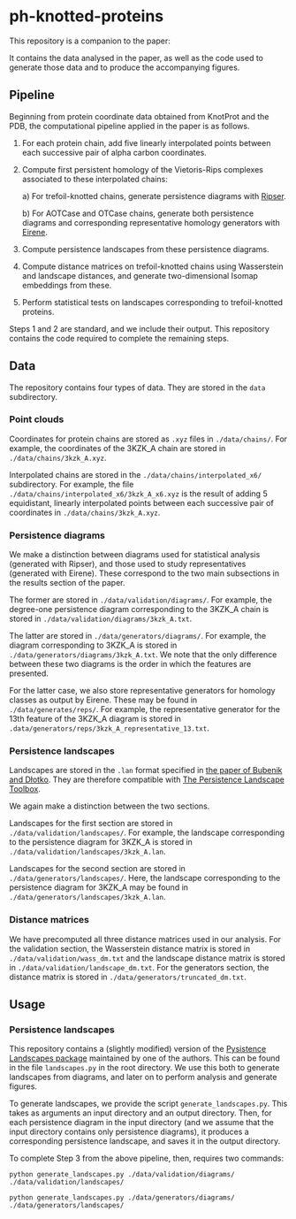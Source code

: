 # ph-knotted-proteins

This repository is a companion to the paper:

It contains the data analysed in the paper, as well as the code used to generate those data and to produce the accompanying figures.

## Pipeline

Beginning from protein coordinate data obtained from KnotProt and the PDB, the computational pipeline applied in the paper is as follows.

1. For each protein chain, add five linearly interpolated points between each successive pair of alpha carbon coordinates.
2. Compute first persistent homology of the Vietoris-Rips complexes associated to these interpolated chains:

    a) For trefoil-knotted chains, generate persistence diagrams with [Ripser](https://github.com/Ripser/ripser).
    
    b) For AOTCase and OTCase chains, generate both persistence diagrams and corresponding representative homology generators with [Eirene](https://github.com/Eetion/Eirene.jl).
    
3. Compute persistence landscapes from these persistence diagrams.
4. Compute distance matrices on trefoil-knotted chains using Wasserstein and landscape distances, and generate two-dimensional Isomap embeddings from these.
5. Perform statistical tests on landscapes corresponding to trefoil-knotted proteins.

Steps 1 and 2 are standard, and we include their output. This repository contains the code required to complete the remaining steps.

## Data

The repository contains four types of data. They are stored in the `data` subdirectory.

### Point clouds

Coordinates for protein chains are stored as `.xyz` files in `./data/chains/`. For example, the coordinates of the 3KZK_A chain are stored in `./data/chains/3kzk_A.xyz`.

Interpolated chains are stored in the `./data/chains/interpolated_x6/` subdirectory. For example, the file `./data/chains/interpolated_x6/3kzk_A_x6.xyz` is the result of adding 5 equidistant, linearly interpolated points between each successive pair of coordinates in `./data/chains/3kzk_A.xyz`.

### Persistence diagrams

We make a distinction between diagrams used for statistical analysis (generated with Ripser), and those used to study representatives (generated with Eirene). These correspond to the two main subsections in the results section of the paper.

The former are stored in `./data/validation/diagrams/`. For example, the degree-one persistence diagram corresponding to the 3KZK_A chain is stored in `./data/validation/diagrams/3kzk_A.txt`.

The latter are stored in `./data/generators/diagrams/`. For example, the diagram corresponding to 3KZK_A is stored in `./data/generators/diagrams/3kzk_A.txt`. We note that the only difference between these two diagrams is the order in which the features are presented.

For the latter case, we also store representative generators for homology classes as output by Eirene. These may be found in `./data/generates/reps/`. For example, the representative generator for the 13th feature of the 3KZK_A diagram is stored in `.data/generators/reps/3kzk_A_representative_13.txt`.

### Persistence landscapes

Landscapes are stored in the `.lan` format specified in [the paper of Bubenik and Dłotko](https://www.sciencedirect.com/science/article/pii/S0747717116300104). They are therefore compatible with [The Persistence Landscape Toolbox](https://www2.math.upenn.edu/~dlotko/persistenceLandscape.html).

We again make a distinction between the two sections.

Landscapes for the first section are stored in `./data/validation/landscapes/`. For example, the landscape corresponding to the persistence diagram for 3KZK_A is stored in `./data/validation/landscapes/3kzk_A.lan`.

Landscapes for the second section are stored in `./data/generators/landscapes/`. Here, the landscape corresponding to the persistence diagram for 3KZK_A may be found in `./data/generators/landscapes/3kzk_A.lan`.

### Distance matrices

We have precomputed all three distance matrices used in our analysis. For the validation section, the Wasserstein distance matrix is stored in `./data/validation/wass_dm.txt` and the landscape distance matrix is stored in `./data/validation/landscape_dm.txt`. For the generators section, the distance matrix is stored in `./data/generators/truncated_dm.txt`.

## Usage

### Persistence landscapes

This repository contains a (slightly modified) version of the [Pysistence Landscapes package](https://gitlab.com/kfbenjamin/pysistence-landscapes) maintained by one of the authors. This can be found in the file `landscapes.py` in the root directory. We use this both to generate landscapes from diagrams, and later on to perform analysis and generate figures.

To generate landscapes, we provide the script `generate_landscapes.py`. This takes as arguments an input directory and an output directory. Then, for each persistence diagram in the input directory (and we assume that the input directory contains only persistence diagrams), it produces a corresponding persistence landscape, and saves it in the output directory.

To complete Step 3 from the above pipeline, then, requires two commands:

`python generate_landscapes.py ./data/validation/diagrams/ ./data/validation/landscapes/`

`python generate_landscapes.py ./data/generators/diagrams/ ./data/generators/landscapes/`